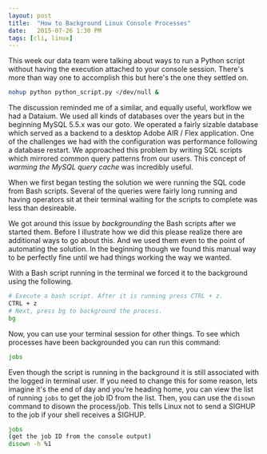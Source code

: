 ```yaml
---
layout: post
title:  "How to Background Linux Console Processes"
date:   2015-07-26 1:30 PM
tags: [cli, linux]
---
```

This week our data team were talking about ways to run a Python script without having the execution attached to your console session. There's more than way one to accomplish this but here's the one they settled on.

```bash
nohup python python_script.py </dev/null &
```

The discussion reminded me of a similar, and equally useful, workflow we had a Dataium. We used all kinds of databases over the years but in the beginning MySQL 5.5.x was our goto. We operated a fairly sizable database which served as a backend to a desktop Adobe AIR / Flex application. One of the challenges we had with the configuration was performance following a database restart. We approached this problem by writing SQL scripts which mirrored common query patterns from our users. This concept of *warming the MySQL query cache* was incredibly useful.

When we first began testing the solution we were running the SQL code from Bash scripts. Several of the queries were fairly long running and having operators sit at their terminal waiting for the scripts to complete was less than desireable.

We got around this issue by _backgrounding_ the Bash scripts after we started them. Before I illustrate how we did this please realize there are additional ways to go about this. And we used them even to the point of automating the solution. In the beginning though we found this manual way to be perfectly fine until we had things working the way we wanted.

With a Bash script running in the terminal we forced it to the background using the following.

```bash
# Execute a bash script. After it is running press CTRL + z.
CTRL + z
# Next, press bg to background the process.
bg
```

Now, you can use your terminal session for other things. To see which processes have been backgrounded you can run this command:

```bash
jobs
```

Even though the script is running in the background it is still associated with the logged in terminal user. If you need to change this for some reason, lets imagine it's the end of day and you're heading home, you can view the list of running `jobs` to get the job ID from the list. Then, you can use the `disown` command to disown the process/job. This tells Linux not to send a SIGHUP to the job if your shell receives a SIGHUP.

```bash
jobs
(get the job ID from the console output)
disown -h %1
```
